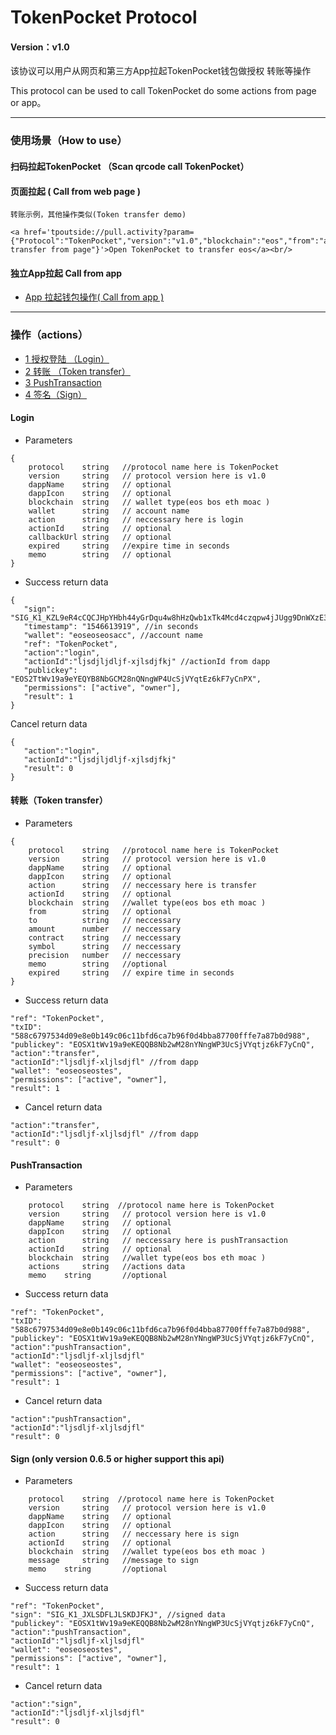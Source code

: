 # TokenPocket Protocol

#### Version：v1.0

该协议可以用户从网页和第三方App拉起TokenPocket钱包做授权 转账等操作

This protocol can be used to call TokenPocket do some actions from page or app。
****
### 使用场景（How to use）

#### 扫码拉起TokenPocket （Scan qrcode call TokenPocket）

#### 页面拉起 ( Call from web page )
~~~
转账示例，其他操作类似(Token transfer demo)

<a href='tpoutside://pull.activity?param={"Protocol":"TokenPocket","version":"v1.0","blockchain":"eos","from":"aaaaaa123451","to":"cbzfb4a5s5zv","amount":"0.0001","contract":"eosio.token","symbol":"EOS","precision":"4","action":"transfer","memo":"test transfer from page"}'>Open TokenPocket to transfer eos</a><br/>
~~~

#### 独立App拉起 Call from app
- [App 拉起钱包操作( Call from app )](https://github.com/TP-Lab/Mobile-SDK)
****

### 操作（actions）
- [1 授权登陆 （Login）](#Login)
- [2 转账 （Token transfer）](#Transfer)
- [3 PushTransaction](#PushTransaction)
- [4 签名（Sign）](#Sign)


#### <a name='Login'></a> Login

- Parameters
~~~
{
    protocol	string   //protocol name here is TokenPocket
    version     string   // protocol version here is v1.0
    dappName    string   // optional
    dappIcon    string   // optional
    blockchain  string   // wallet type(eos bos eth moac )
    wallet      string   // account name
    action      string   // neccessary here is login
    actionId    string   // optional   
    callbackUrl string   // optional
    expired	    string   //expire time in seconds
    memo	    string   // optional
}
~~~

- Success return data
~~~
{
   "sign": "SIG_K1_KZL9eR4cCQCJHpYHbh44yGrDqu4w8hHzQwb1xTk4Mcd4czqpw4jJUgg9DnWXzE3r",
   "timestamp": "1546613919", //in seconds
   "wallet": "eoseoseosacc", //account name
   "ref": "TokenPocket",
   "action":"login",
   "actionId":"ljsdjljdljf-xjlsdjfkj" //actionId from dapp
   "publickey": "EOS2TtWv19a9eYEQYB8NbGCM28nQNngWP4UcSjVYqtEz6kF7yCnPX",
   "permissions": ["active", "owner"],
   "result": 1
}
~~~

Cancel return data
~~~
{
   "action":"login",
   "actionId":"ljsdjljdljf-xjlsdjfkj" 
   "result": 0
}
~~~


#### <a name='Transfer'></a>转账（Token transfer）

- Parameters
~~~
{
    protocol    string   //protocol name here is TokenPocket
    version     string   // protocol version here is v1.0
    dappName    string   // optional
    dappIcon    string   // optional
    action      string   // neccessary here is transfer
    actionId    string   // optional
    blockchain  string   //wallet type(eos bos eth moac )
    from        string   // optional
    to          string   // neccessary
    amount      number   // neccessary
    contract    string   // neccessary
    symbol      string   // neccessary
    precision   number   // neccessary
    memo        string   //optional		     
    expired	    string   // expire time in seconds
}
~~~


- Success return data
~~~
"ref": "TokenPocket",
"txID": "588c6797534d09e8e0b149c06c11bfd6ca7b96f0d4bba87700fffe7a87b0d988",
"publickey": "EOSX1tWv19a9eKEQQB8Nb2wM28nYNngWP3UcSjVYqtjz6kF7yCnQ",
"action":"transfer",
"actionId":"ljsdljf-xljlsdjfl" //from dapp
"wallet": "eoseoseostes",
"permissions": ["active", "owner"],
"result": 1
~~~

- Cancel return data
~~~
"action":"transfer",
"actionId":"ljsdljf-xljlsdjfl" //from dapp
"result": 0
~~~


#### <a name='PushTransaction'></a>PushTransaction
- Parameters
~~~
    protocol    string  //protocol name here is TokenPocket
    version     string   // protocol version here is v1.0
    dappName    string   // optional
    dappIcon    string   // optional
    action      string   // neccessary here is pushTransaction
    actionId    string   // optional 
    blockchain  string   //wallet type(eos bos eth moac )
    actions     string   //actions data
    memo    string       //optional
~~~

- Success return data
~~~
"ref": "TokenPocket",
"txID": "588c6797534d09e8e0b149c06c11bfd6ca7b96f0d4bba87700fffe7a87b0d988",
"publickey": "EOSX1tWv19a9eKEQQB8Nb2wM28nYNngWP3UcSjVYqtjz6kF7yCnQ",
"action":"pushTransaction",
"actionId":"ljsdljf-xljlsdjfl" 
"wallet": "eoseoseostes",
"permissions": ["active", "owner"],
"result": 1
~~~

- Cancel return data
~~~
"action":"pushTransaction",
"actionId":"ljsdljf-xljlsdjfl"
"result": 0
~~~

#### <a name='Sign'></a>Sign (only version 0.6.5 or higher support this api)
- Parameters
~~~
    protocol    string  //protocol name here is TokenPocket
    version     string   // protocol version here is v1.0
    dappName    string   // optional
    dappIcon    string   // optional
    action      string   // neccessary here is sign
    actionId    string   // optional 
    blockchain  string   //wallet type(eos bos eth moac )
    message     string   //message to sign
    memo    string       //optional
~~~

- Success return data
~~~
"ref": "TokenPocket",
"sign": "SIG_K1_JXLSDFLJLSKDJFKJ", //signed data
"publickey": "EOSX1tWv19a9eKEQQB8Nb2wM28nYNngWP3UcSjVYqtjz6kF7yCnQ",
"action":"pushTransaction",
"actionId":"ljsdljf-xljlsdjfl" 
"wallet": "eoseoseostes",
"permissions": ["active", "owner"],
"result": 1
~~~

- Cancel return data
~~~
"action":"sign",
"actionId":"ljsdljf-xljlsdjfl"
"result": 0
~~~
